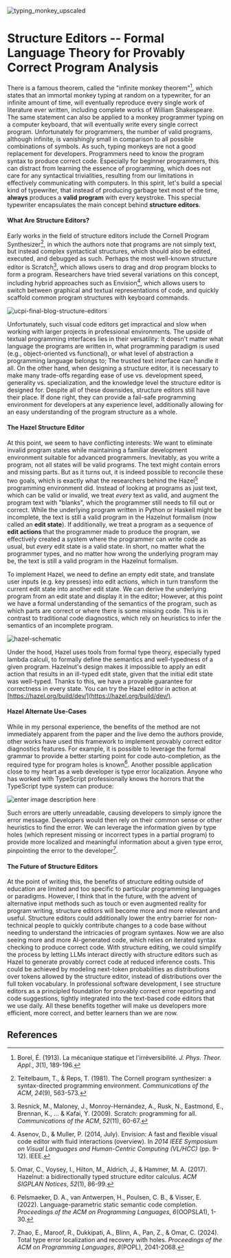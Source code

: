 ![typing_monkey_upscaled](./w4-structure-editors.assets/typing_monkey_upscaled.png)

# Structure Editors -- Formal Language Theory for Provably Correct Program Analysis

There is a famous theorem, called the "infinite monkey theorem"[^1], which states that an immortal monkey typing at random on a typewriter, for an infinite amount of time, will eventually reproduce every single work of literature ever written, including complete works of William Shakespeare. The same statement can also be applied to a monkey programmer typing on a computer keyboard, that will eventually write every single correct program. Unfortunately for programmers, the number of valid programs, although infinite, is vanishingly small in comparison to all possible combinations of symbols. As such, typing monkeys are not a good replacement for developers. Programmers need to know the program syntax to produce correct code. Especially for beginner programmers, this can distract from learning the essence of programming, which does not care for any syntactical trivialities, resulting from our limitations in effectively communicating with computers. In this spirit, let's build a special kind of typewriter, that instead of producing garbage text most of the time, **always** produces a **valid program** with every keystroke. This special typewriter encapsulates the main concept behind **structure editors**.

#### What Are Structure Editors?

Early works in the field of structure editors include the Cornell Program Synthesizer[^2], in which the authors note that programs are not simply text, but instead complex syntactical structures, which should also be edited, executed, and debugged as such. Perhaps the most well-known structure editor is Scratch[^3], which allows users to drag and drop program blocks to form a program. Researchers have tried several variations on this concept, including hybrid approaches such as Envision[^4], which allows users to switch between graphical and textual representations of code, and quickly scaffold common program structures with keyboard commands.

![ucpi-final-blog-structure-editors](./w4-structure-editors.assets/ucpi-final-blog-structure-editors.png)

Unfortunately, such visual code editors get impractical and slow when working with larger projects in professional environments. The upside of textual programming interfaces lies in their versatility: It doesn't matter what language the programs are written in, what programming paradigm is used (e.g., object-oriented vs functional), or what level of abstraction a programming language belongs to; The trusted text interface can handle it all. On the other hand, when designing a structure editor, it is necessary to make many trade-offs regarding ease of use vs. development speed, generality vs. specialization, and the knowledge level the structure editor is designed for. Despite all of these downsides, structure editors still have their place. If done right, they can provide a fail-safe programming environment for developers at any experience level, additionally allowing for an easy understanding of the program structure as a whole.

#### The Hazel Structure Editor

At this point, we seem to have conflicting interests: We want to eliminate invalid program states while maintaining a familiar development environment suitable for advanced programmers. Inevitably, as you write a program, not all states will be valid programs. The text might contain errors and missing parts. But as it turns out, it is indeed possible to reconcile these two goals, which is exactly what the researchers behind the Hazel[^5] programming environment did. Instead of looking at programs as just text, which can be valid or invalid, we treat *every* text as valid, and augment the program text with "blanks", which the programmer still needs to fill out or correct. While the underlying program written in Python or Haskell might be incomplete, the text is still a valid program in the Hazelnut formalism (now called an **edit state**). If additionally, we treat a program as a sequence of **edit actions** that the programmer made to produce the program, we effectively created a system where the programmer can write code as usual, but *every* edit state is a valid state. In short, no matter what the programmer types, and no matter how wrong the underlying program may be, the text is still a valid program in the Hazelnut formalism.

To implement Hazel, we need to define an empty edit state, and translate user inputs (e.g. key presses) into edit actions, which in turn transform the current edit state into another edit state. We can derive the underlying program from an edit state and display it in the editor; However, at this point we have a formal understanding of the semantics of the program, such as which parts are correct or where there is some missing code. This is in contrast to traditional code diagnostics, which rely on heuristics to infer the semantics of an incomplete program.

![hazel-schematic](./w4-structure-editors.assets/hazel-schematic.png)

Under the hood, Hazel uses tools from formal type theory, especially typed lambda calculi, to formally define the semantics and well-typedness of a given program. Hazelnut's design makes it impossible to apply an edit action that results in an ill-typed edit state, given that the initial edit state was well-typed. Thanks to this, we have a provable guarantee for correctness in every state. You can try the Hazel editor in action at [https://hazel.org/build/dev/](https://hazel.org/build/dev/).

#### Hazel Alternate Use-Cases

While in my personal experience, the benefits of the method are not immediately apparent from the paper and the live demo the authors provide, other works have used this framework to implement provably correct editor diagnostics features. For example, it is possible to leverage the formal grammar to provide a better starting point for code auto-completion, as the required type for program holes is known[^6]. Another possible application close to my heart as a web developer is type error localization. Anyone who has worked with TypeScript professionally knows the horrors that the TypeScript type system can produce:

![enter image description here](./w4-structure-editors.assets/YbG9Q.png)

Such errors are utterly unreadable, causing developers to simply ignore the error message. Developers would then rely on their common sense or other heuristics to find the error. We can leverage the information given by type holes (which represent missing or incorrect types in a partial program) to provide more localized and meaningful information about a given type error, pinpointing the error to the developer[^7].

#### The Future of Structure Editors

At the point of writing this, the benefits of structure editing outside of education are limited and too specific to particular programming languages or paradigms. However, I think that in the future, with the advent of alternative input methods such as touch or even augmented reality for program writing, structure editors will become more and more relevant and useful. Structure editors could additionally lower the entry barrier for non-technical people to quickly contribute changes to a code base without needing to understand the intricacies of program syntaxes. Now we are also seeing more and more AI-generated code, which relies on iterated syntax checking to produce correct code. With structure editing, we could simplify the process by letting LLMs interact directly with structure editors such as Hazel to generate provably correct code at reduced inference costs. This could be achieved by modeling next-token probabilities as distributions over tokens allowed by the structure editor, instead of distributions over the full token vocabulary. In professional software development, I see structure editors as a principled foundation for provably correct error reporting and code suggestions, tightly integrated into the text-based code editors that we use daily. All these benefits together will make us developers more efficient, more correct, and better learners than we are now.

## References

[^1]: Borel, É. (1913). La mécanique statique et l'irréversibilité. *J. Phys. Theor. Appl.*, *3*(1), 189-196.
[^2]: Teitelbaum, T., & Reps, T. (1981). The Cornell program synthesizer: a syntax-directed programming environment. *Communications of the ACM*, *24*(9), 563-573.
[^3]: Resnick, M., Maloney, J., Monroy-Hernández, A., Rusk, N., Eastmond, E., Brennan, K., ... & Kafai, Y. (2009). Scratch: programming for all. *Communications of the ACM*, *52*(11), 60-67.
[^4]: Asenov, D., & Muller, P. (2014, July). Envision: A fast and flexible visual code editor with fluid interactions (overview). In *2014 IEEE Symposium on Visual Languages and Human-Centric Computing (VL/HCC)* (pp. 9-12). IEEE.
[^5]: Omar, C., Voysey, I., Hilton, M., Aldrich, J., & Hammer, M. A. (2017). Hazelnut: a bidirectionally typed structure editor calculus. *ACM SIGPLAN Notices*, *52*(1), 86-99.
[^6]: Pelsmaeker, D. A., van Antwerpen, H., Poulsen, C. B., & Visser, E. (2022). Language-parametric static semantic code completion. *Proceedings of the ACM on Programming Languages*, *6*(OOPSLA1), 1-30.
[^7]: Zhao, E., Maroof, R., Dukkipati, A., Blinn, A., Pan, Z., & Omar, C. (2024). Total type error localization and recovery with holes. *Proceedings of the ACM on Programming Languages*, *8*(POPL), 2041-2068.
